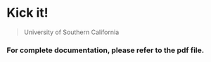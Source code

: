 # Kick it!
>  University of Southern California

### For complete documentation, please refer to the pdf file.